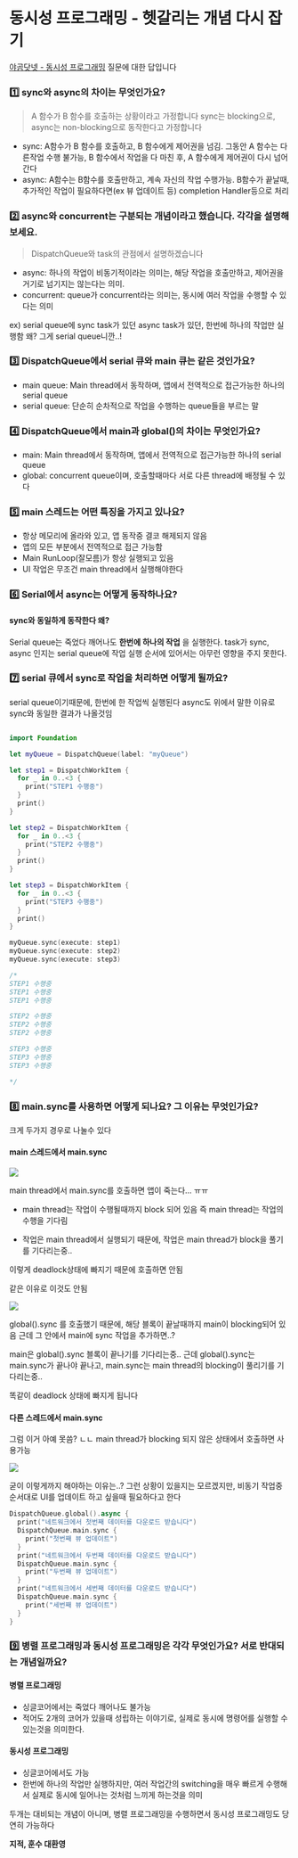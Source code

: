 # 동시성 프로그래밍 - 헷갈리는 개념 다시 잡기

[야곰닷넷 - 동시성 프로그래밍](https://yagom.net/courses/동시성-프로그래밍-concurrency-programming/lessons/gcd-기본/topic/헷갈리는-개념-다시-잡기/) 질문에 대한 답입니다

### 1️⃣ sync와 async의 차이는 무엇인가요?

> A 함수가 B 함수를 호출하는 상황이라고 가정합니다
sync는 blocking으로, async는 non-blocking으로 동작한다고 가정합니다

- sync: A함수가 B 함수를 호출하고, B 함수에게 제어권을 넘김. 그동안 A 함수는 다른작업 수행 불가능, B 함수에서 작업을 다 마친 후, A 함수에게 제어권이 다시 넘어간다
- async: A함수는 B함수를 호출만하고, 계속 자신의 작업 수행가능. B함수가 끝날때, 추가적인 작업이 필요하다면(ex 뷰 업데이트 등) completion Handler등으로 처리


### 2️⃣ async와 concurrent는 구분되는 개념이라고 했습니다. 각각을 설명해보세요.

> DispatchQueue와 task의 관점에서 설명하겠습니다

- async: 하나의 작업이 비동기적이라는 의미는, 해당 작업을 호출만하고, 제어권을 거기로 넘기지는 않는다는 의미.
- concurrent: queue가 concurrent라는 의미는, 동시에 여러 작업을 수행할 수 있다는 의미

ex)
serial queue에 sync task가 있던 async task가 있던, 한번에 하나의 작업만 실행함
왜? 그게 serial queue니깐..!

### 3️⃣ DispatchQueue에서 serial 큐와 main 큐는 같은 것인가요?

- main queue: Main thread에서 동작하며, 앱에서 전역적으로 접근가능한 하나의 serial queue
- serial queue: 단순히 순차적으로 작업을 수행하는 queue들을 부르는 말


### 4️⃣ DispatchQueue에서 main과 global()의 차이는 무엇인가요?

- main: Main thread에서 동작하며, 앱에서 전역적으로 접근가능한 하나의 serial queue
- global: concurrent queue이며, 호출할때마다 서로 다른 thread에 배정될 수 있다

### 5️⃣ main 스레드는 어떤 특징을 가지고 있나요?

- 항상 메모리에 올라와 있고, 앱 동작중 결코 해제되지 않음
- 앱의 모든 부분에서 전역적으로 접근 가능함
- Main RunLoop(잘모름)가 항상 실행되고 있음
- UI 작업은 무조건 main thread에서 실행해야한다

### 6️⃣ Serial에서 async는 어떻게 동작하나요?

#### sync와 동일하게 동작한다 왜?

Serial queue는 죽었다 깨어나도 **한번에 하나의 작업** 을 실행한다.
task가 sync, async 인지는 serial queue에 작업 실행 순서에 있어서는 아무런 영향을 주지 못한다.

### 7️⃣ serial 큐에서 sync로 작업을 처리하면 어떻게 될까요?

serial queue이기때문에, 한번에 한 작업씩 실행된다
async도 위에서 말한 이유로 sync와 동일한 결과가 나올것임

```swift

import Foundation

let myQueue = DispatchQueue(label: "myQueue")

let step1 = DispatchWorkItem {
  for _ in 0..<3 {
    print("STEP1 수행중")
  }
  print()
}

let step2 = DispatchWorkItem {
  for _ in 0..<3 {
    print("STEP2 수행중")
  }
  print()
}

let step3 = DispatchWorkItem {
  for _ in 0..<3 {
    print("STEP3 수행중")
  }
  print()
}

myQueue.sync(execute: step1)
myQueue.sync(execute: step2)
myQueue.sync(execute: step3)

/*
STEP1 수행중
STEP1 수행중
STEP1 수행중

STEP2 수행중
STEP2 수행중
STEP2 수행중

STEP3 수행중
STEP3 수행중
STEP3 수행중

*/
```

### 8️⃣ main.sync를 사용하면 어떻게 되나요? 그 이유는 무엇인가요?

크게 두가지 경우로 나눌수 있다

#### main 스레드에서 main.sync

![](https://i.imgur.com/esWPyWk.png)

main thread에서 main.sync를 호출하면 앱이 죽는다... ㅠㅠ

- main thread는 작업이 수행될때까지 block 되어 있음
즉 main thread는 작업의 수행을 기다림

- 작업은 main thread에서 실행되기 때문에, 작업은 main thread가 block을 풀기를 기다리는중..

이렇게 deadlock상태에 빠지기 때문에 호출하면 안됨

같은 이유로 이것도 안됨

![](https://i.imgur.com/XIKHoDs.png)

global().sync 를 호출했기 때문에, 해당 블록이 끝날때까지 main이 blocking되어 있음
근데 그 안에서 main에 sync 작업을 추가하면..?

main은 global().sync 블록이 끝나기를 기다리는중..
근데 global().sync는 main.sync가 끝나야 끝나고, main.sync는 main thread의 blocking이 풀리기를 기다리는중..

똑같이 deadlock 상태에 빠지게 됩니다

#### 다른 스레드에서 main.sync

그럼 이거 아예 못씀? ㄴㄴ
main thread가 blocking 되지 않은 상태에서 호출하면 사용가능

![](https://i.imgur.com/5NyVxwM.png)

굳이 이렇게까지 해야하는 이유는..?
그런 상황이 있을지는 모르겠지만, 비동기 작업중 순서대로 UI를 업데이트 하고 싶을때 필요하다고 한다

```swift
DispatchQueue.global().async {
  print("네트워크에서 첫번째 데이터를 다운로드 받습니다")
  DispatchQueue.main.sync {
    print("첫번째 뷰 업데이트")
  }
  print("네트워크에서 두번째 데이터를 다운로드 받습니다")
  DispatchQueue.main.sync {
    print("두번째 뷰 업데이트")
  }
  print("네트워크에서 세번째 데이터를 다운로드 받습니다")
  DispatchQueue.main.sync {
    print("세번째 뷰 업데이트")
  }
}
```

### 9️⃣ 병렬 프로그래밍과 동시성 프로그래밍은 각각 무엇인가요? 서로 반대되는 개념일까요?

#### 병렬 프로그래밍

- 싱글코어에서는 죽었다 깨어나도 불가능
- 적어도 2개의 코어가 있을때 성립하는 이야기로, 실제로 동시에 명령어를 실행할 수 있는것을 의미한다.

#### 동시성 프로그래밍

- 싱글코어에서도 가능
- 한번에 하나의 작업만 실행하지만, 여러 작업간의 switching을 매우 빠르게 수행해서 실제로 동시에 일어나는 것처럼 느끼게 하는것을 의미

두개는 대비되는 개념이 아니며, 병렬 프로그래밍을 수행하면서 동시성 프로그래밍도 당연히 가능하다


**지적, 훈수 대환영**
